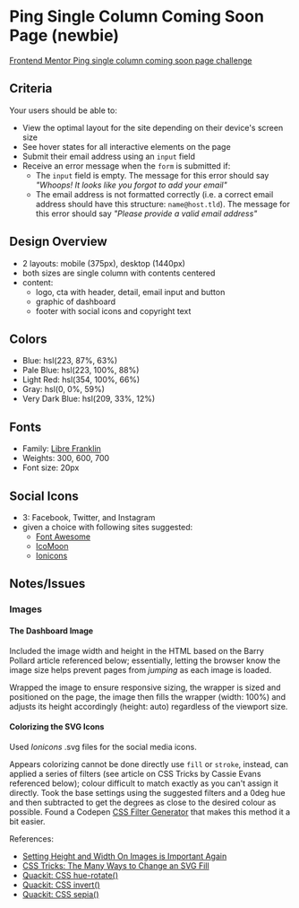# Ping Single Column Coming Soon Page (newbie)

[Frontend Mentor Ping single column coming soon page challenge](https://www.frontendmentor.io/challenges/ping-single-column-coming-soon-page-5cadd051fec04111f7b848da)

## Criteria

Your users should be able to:

- View the optimal layout for the site depending on their device's screen size
- See hover states for all interactive elements on the page
- Submit their email address using an `input` field
- Receive an error message when the `form` is submitted if:
  - The `input` field is empty. The message for this error should say _"Whoops!
    It looks like you forgot to add your email"_
  - The email address is not formatted correctly (i.e. a correct email address
    should have this structure: `name@host.tld`). The message for this error
    should say _"Please provide a valid email address"_

## Design Overview

- 2 layouts: mobile (375px), desktop (1440px)
- both sizes are single column with contents centered
- content:
  - logo, cta with header, detail, email input and button
  - graphic of dashboard
  - footer with social icons and copyright text

## Colors

- Blue: hsl(223, 87%, 63%)
- Pale Blue: hsl(223, 100%, 88%)
- Light Red: hsl(354, 100%, 66%)
- Gray: hsl(0, 0%, 59%)
- Very Dark Blue: hsl(209, 33%, 12%)

## Fonts

- Family: [Libre Franklin](https://fonts.google.com/specimen/Libre+Franklin)
- Weights: 300, 600, 700
- Font size: 20px

## Social Icons

- 3: Facebook, Twitter, and Instagram
- given a choice with following sites suggested:
  - [Font Awesome](https://fontawesome.com)
  - [IcoMoon](https://icomoon.io)
  - [Ionicons](https://ionicons.com)

## Notes/Issues

### Images

#### The Dashboard Image

Included the image width and height in the HTML based on the Barry Pollard
article referenced below; essentially, letting the browser know the image size
helps prevent pages from _jumping_ as each image is loaded.

Wrapped the image to ensure responsive sizing, the wrapper is sized and
positioned on the page, the image then fills the wrapper (width: 100%) and
adjusts its height accordingly (height: auto) regardless of the viewport size.

#### Colorizing the SVG Icons

Used _Ionicons_ .svg files for the social media icons.

Appears colorizing cannot be done directly use `fill` or `stroke`, instead, can
applied a series of filters (see article on CSS Tricks by Cassie Evans
referenced below); colour difficult to match exactly as you can't assign it
directly. Took the base settings using the suggested filters and a 0deg hue and
then subtracted to get the degrees as close to the desired colour as possible.
Found a Codepen [CSS Filter Generator](https://codepen.io/sosuke/pen/Pjoqqp)
that makes this method it a bit easier.

References:

- [Setting Height and Width On Images is Important Again](https://www.smashingmagazine.com/2020/03/setting-height-width-images-important-again/)
- [CSS Tricks: The Many Ways to Change an SVG Fill](https://css-tricks.com/the-many-ways-to-change-an-svg-fill-on-hover-and-when-to-use-them/)
- [Quackit: CSS hue-rotate()](https://www.quackit.com/css/functions/css_hue-rotate_function.cfm)
- [Quackit: CSS invert()](https://www.quackit.com/css/functions/css_invert_function.cfm)
- [Quackit: CSS sepia()](https://www.quackit.com/css/functions/css_sepia_function.cfm)
